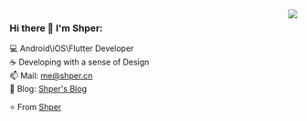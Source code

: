 <img align='right' src="https://github-readme-stats.vercel.app/api?username=shper&show_icons=true">

### Hi there 👋 I'm Shper:

💻 Android\iOS\Flutter Developer<br>
☕ Developing with a sense of Design<br>
📫 Mail: me@shper.cn<br>
📝 Blog: [Shper's Blog](https://shper.github.io)<br>

⭐️ From [Shper](https://github.com/shper)<br>

<!--
**shper/shper** is a ✨ _special_ ✨ repository because its `README.md` (this file) appears on your GitHub profile.

Here are some ideas to get you started:
- 🎓 Undergraduate from ZZ<br>
- 🔭 I’m currently working on ...
- 🌱 I’m currently learning ...
- 👯 I’m looking to collaborate on ...
- 🤔 I’m looking for help with ...
- 💬 Ask me about ...
- 📫 How to reach me: ...
- 😄 Pronouns: ...
- ⚡ Fun fact: ...
-->
